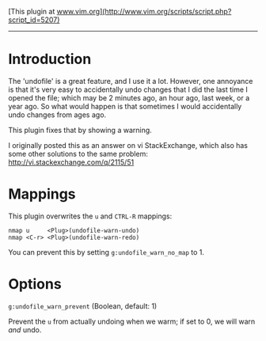 [This plugin at www.vim.org](http://www.vim.org/scripts/script.php?script_id=5207)

-----------------------------------------

Introduction
============
The 'undofile' is a great feature, and I use it a lot. However, one annoyance
is that it's very easy to accidentally undo changes that I did the last time I
opened the file; which may be 2 minutes ago, an hour ago, last week, or a
year ago.
So what would happen is that sometimes I would accidentally undo changes from
ages ago.

This plugin fixes that by showing a warning.

I originally posted this as an answer on vi StackExchange, which also has some
other solutions to the same problem:
http://vi.stackexchange.com/q/2115/51


Mappings
========
This plugin overwrites the `u` and `CTRL-R` mappings:

    nmap u     <Plug>(undofile-warn-undo)
    nmap <C-r> <Plug>(undofile-warn-redo)

You can prevent this by setting `g:undofile_warn_no_map` to 1.

Options
=======
`g:undofile_warn_prevent`                                (Boolean, default: 1)

Prevent the `u` from actually undoing when we warm; if set to 0, we
will warn _and_ undo.

